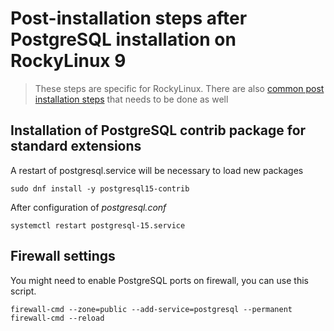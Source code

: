 # Post-installation steps after PostgreSQL installation on RockyLinux 9

>These steps are specific for RockyLinux.
>There are also [common post installation steps](../../configuration) that needs to be done as well


## Installation of PostgreSQL contrib package for standard extensions

A restart of postgresql.service will be necessary to load new packages

```
sudo dnf install -y postgresql15-contrib
```

After configuration of _postgresql.conf_ 
```
systemctl restart postgresql-15.service
```

## Firewall settings

You might need to enable PostgreSQL ports on firewall, you can use this script.

```
firewall-cmd --zone=public --add-service=postgresql --permanent
firewall-cmd --reload
```
